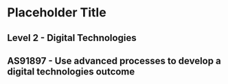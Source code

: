 # Placeholder Title
## Level 2 - Digital Technologies
## AS91897 - Use advanced processes to develop a digital technologies outcome 



